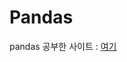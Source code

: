 # Pandas

pandas 공부한 사이트 : [여기](https://www.youtube.com/watch?v=pFXipjh0ghw&list=PLVNY1HnUlO26Igldy2Q6Nb2LZbpQWTyle)
